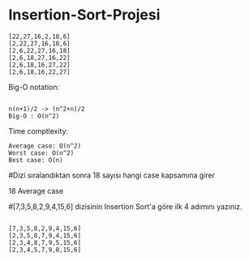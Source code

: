 # Insertion-Sort-Projesi

```
[22,27,16,2,18,6]
[2,22,27,16,18,6] 
[2,6,22,27,16,18] 
[2,6,18,27,16,22] 
[2,6,18,16,27,22]
[2,6,18,16,22,27] 

```

Big-O notation:

```

n(n+1)/2 -> (n^2+n)/2
Big-O : O(n^2)

```

Time comptlexity:
```
Average case: O(n^2) 
Worst case: O(n^2)
Best case: O(n)

```
#Dizi sıralandıktan sonra 18 sayısı hangi case kapsamına girer

18 Average case

#[7,3,5,8,2,9,4,15,6] dizisinin Insertion Sort'a göre ilk 4 adımını yazınız.

```

[7,3,5,8,2,9,4,15,6]
[2,3,5,8,7,9,4,15,6]
[2,3,4,8,7,9,5,15,6]
[2,3,4,5,7,9,8,15,6]

```

